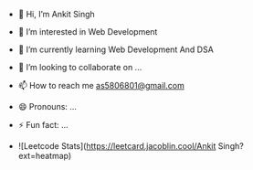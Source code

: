 - 👋 Hi, I’m Ankit Singh
- 👀 I’m interested in Web Development 
- 🌱 I’m currently learning  Web Development And DSA
- 💞️ I’m looking to collaborate on ...
- 📫 How to reach me as5806801@gmail.com
- 😄 Pronouns: ...
- ⚡ Fun fact: ...

- ![Leetcode Stats](https://leetcard.jacoblin.cool/Ankit Singh?ext=heatmap)

<!---
ankitsingh2004/ankitsingh2004 is a ✨ special ✨ repository because its `README.md` (this file) appears on your GitHub profile.
You can click the Preview link to take a look at your changes.
--->
